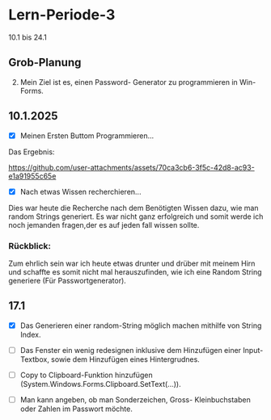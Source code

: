 # Lern-Periode-3
10.1 bis 24.1

## Grob-Planung

2. Mein Ziel ist es, einen Password- Generator zu programmieren in Win-Forms.

## 10.1.2025
- [x] Meinen Ersten Buttom Programmieren...

Das Ergebnis:

https://github.com/user-attachments/assets/70ca3cb6-3f5c-42d8-ac93-e1a91955c65e

- [x] Nach etwas Wissen recherchieren...

Dies war heute die Recherche nach dem Benötigten Wissen dazu, wie man random Strings generiert. Es war nicht ganz erfolgreich und somit werde ich noch jemanden fragen,der es auf jeden fall wissen sollte.

### Rückblick:
Zum ehrlich sein war ich heute etwas drunter und drüber mit meinem Hirn und schaffte es somit nicht mal herauszufinden, wie ich eine Random String generiere (Für Passwortgenerator).

## 17.1

- [x] Das Generieren einer random-String möglich machen mithilfe von String Index.
- [ ] Das Fenster ein wenig redesignen inklusive dem Hinzufügen einer Input-Textbox, sowie dem Hinzufügen eines Hintergrudnes.
- [ ] Copy to Clipboard-Funktion hinzufügen (System.Windows.Forms.Clipboard.SetText(...)).
- [ ] Man kann angeben, ob man Sonderzeichen, Gross- Kleinbuchstaben oder Zahlen im Passwort möchte. 









